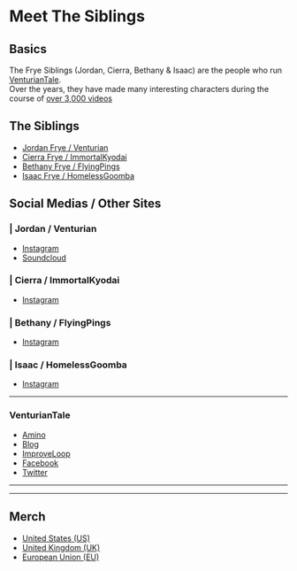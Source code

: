 # Meet The Siblings

## Basics
The Frye Siblings \(Jordan, Cierra, Bethany & Isaac) are the people who run [VenturianTale](https://www.youtube.com/user/VenturianTale).  
Over the years, they have made many interesting characters during the course of [over 3,000 videos](https://www.youtube.com/playlist?list=PLwljWXtmIKiR6RCrbGztF5LhGXAEF7pX_)

## The Siblings
- [Jordan Frye / Venturian]()
- [Cierra Frye / ImmortalKyodai]()
- [Bethany Frye / FlyingPings]()
- [Isaac Frye / HomelessGoomba]()

## Social Medias / Other Sites
### | Jordan / Venturian
- [Instagram](https://instagram.com/venturianacachalla?igshid=1bx5eybrt8xuv)
- [Soundcloud](https://m.soundcloud.com/venturianmusic)
### | Cierra / ImmortalKyodai
- [Instagram](https://instagram.com/vt_immortal?igshid=146748sk76rfj)
### | Bethany / FlyingPings
- [Instagram](https://instagram.com/flyingpings?igshid=1a52h7zpesjd)
### | Isaac / HomelessGoomba
- [Instagram](https://instagram.com/homelssgoombashelter?igshid=1njt88hj687g5)  
----
### VenturianTale
- [Amino](https://aminoapps.com/c/venturiantale/home/)
- [Blog](https://venturiantale.com)
- [ImproveLoop](https://improveloop.com/loop/venturiantale)
- [Facebook](https://m.facebook.com/venturiantalegames/)
- [Twitter](https://twitter.com/VenturianTale)
----
----
## Merch
- [United States \(US)](https://shop.spreadshirt.com/VENTURIANTALE/)
- [United Kingdom \(UK)](https://venturiantale-uk.spreadshirt.com)
- [European Union \(EU)](https://shop.spreadshirt.net/VENTURIANTALE/)